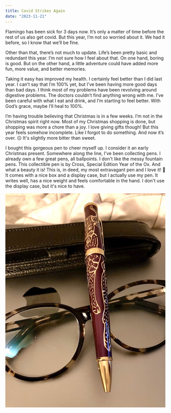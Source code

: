 ```yaml
---
title: Covid Strikes Again
date: "2023-11-21"
---
```


Flamingo has been sick for 3 days now. It’s only a matter of time before the rest of us also get covid. But this year, I’m not so worried about it. We had it before, so I know that we’ll be fine.

Other than that, there’s not much to update. Life’s been pretty basic and redundant this year. I’m not sure how I feel about that. On one hand, boring is good. But on the other hand, a little adventure could have added more fun, more value, and better memories.

Taking it easy has improved my health. I certainly feel better than I did last year.  I can’t say that I’m 100% yet, but I’ve been having more good days than bad days. I think most of my problems have been revolving around digestive problems. The doctors couldn’t find anything wrong with me. I’ve been careful with what I eat and drink, and I’m starting to feel better. With God’s grace, maybe I’ll heal to 100%.

I’m having trouble believing that Christmas is in a few weeks. I’m not in the Christmas spirit right now. Most of my Christmas shopping is done, but shopping was more a chore than a joy. I love giving gifts though! But this year feels somehow incomplete. Like I forgot to do something. And now it’s over. 😐 It's slightly more bitter than sweet. 

I bought this gorgeous pen to cheer myself up. I consider it an early Christmas present. Somewhere along the line, I've been collecting pens. I already own a few great pens, all ballpoints. I don't like the messy fountain pens. This collectible pen is by Cross, Special Edition Year of the Ox. And what a beauty it is! This is, in deed, my most extravagant pen and I love it! 🤩 It comes with a nice box and a display case, but I actually use my pen. It writes well, has a nice weight and feels comfortable in the hand. I don't use the display case, but it's nice to have. 

<img src="/static/img/IMG_Oxpen.jpg" width="500">